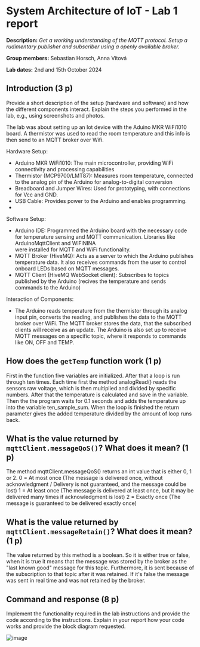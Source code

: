 # System Architecture of IoT - Lab 1 report

**Description:** _Get a working understanding of the MQTT protocol. Setup a rudimentary publisher and subscriber using a openly available broker._

**Group members:** Sebastian Horsch, Anna Vítová

**Lab dates:** 2nd and 15th October 2024

## Introduction (3 p)

Provide a short description of the setup (hardware and software) and how the different components interact. Explain the steps you performed in the lab, e.g., using screenshots and photos.

The lab was about setting up an Iot device with the Aduino MKR WiFi1010 board. A thermistor was used to read the room temperature and this info is then send to an MQTT broker over Wifi. 

Hardware Setup:
- Arduino MKR WiFi1010: The main microcontroller, providing WiFi connectivity and processing capabilities
- Thermistor (MCP9700/LMT87): Measures room temperature, connected to the analog pin of the Arduino for analog-to-digital conversion
- Breadboard and Jumper Wires: Used for prototyping, with connections for Vcc and GND.
- USB Cable: Provides power to the Arduino and enables programming.
- 
Software Setup:
- Arduino IDE: Programmed the Arduino board with the necessary code for temperature sensing and MQTT communication. Libraries like ArduinoMqttClient and WiFiNINA   
               were installed for MQTT and WiFi functionality.
- MQTT Broker (HiveMQ): Acts as a server to which the Arduino publishes temperature data. It also receives commands from the user to control onboard LEDs based on 
MQTT messages.
- MQTT Client (HiveMQ WebSocket client): Subscribes to topics published by the Arduino (recives the temperature and sends commands to the Arduino)

Interaction of Components:

- The Arduino reads temperature from the thermistor through its analog input pin, converts the reading, and publishes the data to the MQTT broker over WiFi. The MQTT broker stores the data, that the subscribed clients will receive as an update. The Arduino is also set up to receive MQTT messages on a specific topic, where it responds to commands like ON, OFF and TEMP.

## How does the `getTemp` function work (1 p)
First in the function five variables are initialized. After that a loop is run through ten times. Each time first the method analogRead() reads the sensors raw voltage, which is then multiplied and divided by specific numbers. After that the temperature is calculated and save in the variable. Then the the program waits for 0.1 seconds and adds the temperature up into the variable ten_sample_sum. When the loop is finished the return parameter gives the added temperature divided by the amount of loop runs back.  

## What is the value returned by `mqttClient.messageQoS()`? What does it mean? (1 p)
The method mqttClient.messageQoS() returns an int value that is either 0, 1 or 2. 
0 = At most once (The message is delivered once, without acknowledgment / Delivery is not guaranteed, and the message could be lost)
1 = At least once (The message is delivered at least once, but it may be delivered many times if acknowledgment is lost)
2 = Exactly once (The message is guaranteed to be delivered exactly once)

## What is the value returned by `mqttClient.messageRetain()`? What does it mean? (1 p)
The value returned by this method is a boolean. So it is either true or false, when it is true it means that the message was stored by the broker as the "last known good" message for this topic. Furthermore, it is sent because of the subscription to that topic after it was retained. If it's false the message was sent in real time and was not retained by the broker.

## Command and response (8 p)

Implement the functionality required in the lab instructions and provide the code according to the instructions. Explain in your report how your code works and provide the block diagram requested.

![image](https://github.com/user-attachments/assets/edf2cb5e-2d16-4df1-a709-5b14dfe22770)


